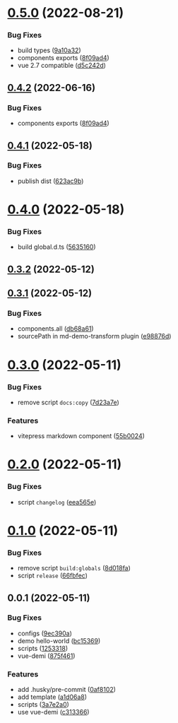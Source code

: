 # [0.5.0](https://github.com/SoulLyoko/vite-lib-starter/compare/v0.4.1...v0.5.0) (2022-08-21)


### Bug Fixes

* build types ([9a10a32](https://github.com/SoulLyoko/vite-lib-starter/commit/9a10a32bced460c9f8912422a40c22cff7de12bd))
* components exports ([8f09ad4](https://github.com/SoulLyoko/vite-lib-starter/commit/8f09ad481706c4755fb005f2e28f0bade99ca99d))
* vue 2.7 compatible ([d5c242d](https://github.com/SoulLyoko/vite-lib-starter/commit/d5c242dffa0952721e29586fc37753708675d372))



## [0.4.2](https://github.com/SoulLyoko/vite-lib-starter/compare/v0.4.1...v0.4.2) (2022-06-16)


### Bug Fixes

* components exports ([8f09ad4](https://github.com/SoulLyoko/vite-lib-starter/commit/8f09ad481706c4755fb005f2e28f0bade99ca99d))



## [0.4.1](https://github.com/SoulLyoko/vite-lib-starter/compare/v0.4.0...v0.4.1) (2022-05-18)


### Bug Fixes

* publish dist ([623ac9b](https://github.com/SoulLyoko/vite-lib-starter/commit/623ac9b5231b8cc61bf6d59ed7f85d7e29157b9f))



# [0.4.0](https://github.com/SoulLyoko/vite-lib-starter/compare/v0.3.2...v0.4.0) (2022-05-18)


### Bug Fixes

* build global.d.ts ([5635160](https://github.com/SoulLyoko/vite-lib-starter/commit/5635160f41ee8efb445289b6d7ffe372ec88624c))



## [0.3.2](https://github.com/SoulLyoko/vite-lib-starter/compare/v0.3.1...v0.3.2) (2022-05-12)



## [0.3.1](https://github.com/SoulLyoko/vite-lib-starter/compare/v0.3.0...v0.3.1) (2022-05-12)


### Bug Fixes

* components.all ([db68a61](https://github.com/SoulLyoko/vite-lib-starter/commit/db68a6141f0a0033e90bad5f00e7ac145cbe2b30))
* sourcePath in  md-demo-transform plugin ([e98876d](https://github.com/SoulLyoko/vite-lib-starter/commit/e98876d146c9eafd1e7514a61043fd296f1b563d))



# [0.3.0](https://github.com/SoulLyoko/vite-lib-starter/compare/v0.2.0...v0.3.0) (2022-05-11)


### Bug Fixes

* remove script `docs:copy` ([7d23a7e](https://github.com/SoulLyoko/vite-lib-starter/commit/7d23a7ec557843510f1f5117065e75dfd86c0525))


### Features

* vitepress markdown component ([55b0024](https://github.com/SoulLyoko/vite-lib-starter/commit/55b0024c5db9364809770773f8b6dda9b574a36a))



# [0.2.0](https://github.com/SoulLyoko/vite-lib-starter/compare/v0.1.0...v0.2.0) (2022-05-11)


### Bug Fixes

* script `changelog` ([eea565e](https://github.com/SoulLyoko/vite-lib-starter/commit/eea565e6e19e13643a7f1f6545b93a60a63bfa61))



# [0.1.0](https://github.com/SoulLyoko/vite-lib-starter/compare/v0.0.1...v0.1.0) (2022-05-11)


### Bug Fixes

* remove script `build:globals` ([8d018fa](https://github.com/SoulLyoko/vite-lib-starter/commit/8d018fa8e84267202ea41d2cf585d5a1588d1a7a))
* script `release` ([66fbfec](https://github.com/SoulLyoko/vite-lib-starter/commit/66fbfec427b4f6e96aa74452b7d8df1fd03d3bab))



## 0.0.1 (2022-05-11)


### Bug Fixes

* configs ([9ec390a](https://github.com/SoulLyoko/vite-lib-starter/commit/9ec390aaeabdf6cc8278b9d63102433bfd698da1))
* demo hello-world ([bc15369](https://github.com/SoulLyoko/vite-lib-starter/commit/bc153697a533824c64bdd58f705de29643be5e36))
* scripts ([1253318](https://github.com/SoulLyoko/vite-lib-starter/commit/1253318a75372e78dd95cd086e9935af12a34dbf))
* vue-demi ([875f461](https://github.com/SoulLyoko/vite-lib-starter/commit/875f46135f8be51d60951cd70289e018e5b061f5))


### Features

* add .husky/pre-commit ([0af8102](https://github.com/SoulLyoko/vite-lib-starter/commit/0af810265ca04df5dcaa9cef438cb1928a4f1e68))
* add template ([a1d06a8](https://github.com/SoulLyoko/vite-lib-starter/commit/a1d06a8c72a74855be1b5ea3e56cbb186f61e21a))
* scripts ([3a7e2a0](https://github.com/SoulLyoko/vite-lib-starter/commit/3a7e2a0420b7ef449bb66a4873b9ca9ca4028060))
* use vue-demi ([c313366](https://github.com/SoulLyoko/vite-lib-starter/commit/c313366318dece419082a46f3b727e7780f1a063))



